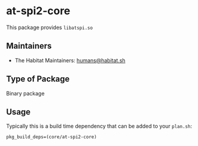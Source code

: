 # at-spi2-core

This package provides `libatspi.so`

## Maintainers

* The Habitat Maintainers: <humans@habitat.sh>

## Type of Package

Binary package

## Usage

Typically this is a build time dependency that can be added to your `plan.sh`:

```
pkg_build_deps=(core/at-spi2-core)
```
